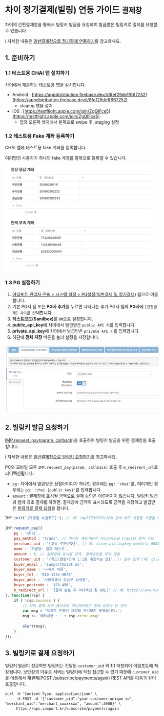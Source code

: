 # 차이 정기결제(빌링) 연동 가이드 `결제창`

차이의 간편결제창을 통해서 빌링키 발급을 요청하여 발급받은 빌링키로 결제를 요청할 수 있습니다.<Br />

ℹ️ 자세한 내용은 [일반결제창으로 정기결제 연동하기](https://docs.iamport.kr/implementation/subscription?lang=ko#issue-billing-b)를 참고하세요.

## 1. 준비하기

### 1.1 테스트용 CHAI 앱 설치하기

차이에서 제공하는 테스트용 앱을 설치합니다.

- Android : [https://appdistribution.firebase.dev/i/8fef29de1f667252](https://appdistribution.firebase.dev/i/8fef29de1f667252)
  - staging 앱을 설치
- iOS : [https://testflight.apple.com/join/ZgQIFce5](https://testflight.apple.com/join/ZgQIFce5)
  - 앱의 오른쪽 엣지에서 왼쪽으로 swipe 후, staging 설정

### 1.2 테스트용 Fake 계좌 등록하기

CHAI 앱에 테스트용 fake 계좌를 등록합니다.<Br />

여러명의 사용자가 하나의 fake 계좌를 중복으로 등록할 수 있습니다.

![테스트용 fake 계좌 리스트](../screenshot/fake-accounts.png)  

### 1.3 PG 설정하기

1. [아임포트 관리자 콘솔 > 시스템 설정 > PG설정(일반결제 및 정기결제)](https://admin.iamport.kr/settings#tab_pg) 탭으로 이동합니다.
1. 기본 PG사 탭 또는 **PG사 추가**를 누르면 나타나는 추가 PG사 탭의 **PG사**에 `[간편결제] 차이`를 선택합니다.
1. <b>테스트모드(Sandbox)</b>를 `ON`으로 설정합니다.
1. **public_api_key**에 차이에서 발급받은 `public API 키`를 입력합니다.
1. **private_api_key**에 차이에서 발급받은 `private API 키`를 입력합니다.
1. 하단에 **전체 저장** 버튼을 눌러 설정을 저장합니다.

![아임포트 관리자 콘솔에서 PG설정](../screenshot/chai-setting.png)

## 2. 빌링키 발급 요청하기

[IMP.request_pay(param, callback)](https://docs.iamport.kr/tech/imp#request_pay)을 호출하여 빌링키 발급을 위한 결제창을 호출합니다.

ℹ️ 자세한 내용은 [일반결제창으로 빌링키 요청하기](https://docs.iamport.kr/implementation/subscription#issue-billing-b)를 참고하세요.

PC와 모바일 모두 `IMP.request_pay(param, callback)` 호출 후 `m_redirect_url`로 리디렉션됩니다.

- `pg` : 차이에서 발급받은 상점아이디가 하나인 경우에는 `pg: 'chai'`를, 여러개인 경우에는 `pg: 'chai.{public_key}'`를 입력합니다.
- `amount` : 결제창에 표시될 금액으로 실제 승인은 이루어지지 않습니다. 빌링키 발급과 함께 최초 결제를 하려면, 결제창에 금액이 표시되도록 금액을 지정하고 발급받은 [빌링키로 결제 요청](#request-pay)을 합니다.

```javascript
IMP.init('{가맹점 식별코드}'); // 예: imp37739582(차이 공식 데모 계정용 가맹점 식별코드)

IMP.request_pay({
    pg : 'chai',
    pay_method : 'trans', // 차이는 계좌기반의 서비스이므로 trans만 입력 가능
    merchant_uid : '{고유 주문번호}', // 예: issue_billingkey_monthly_0001
    name : '주문명: 결제 테스트',
    amount : 0, // 결제창에 표시될 금액. 결제승인을 하지 않음
    customer_uid : '{카드(빌링키)와 1:1로 대응하는 값}', // 필수 입력 (예: gildong_0001_1234)
    buyer_email : 'iamport@siot.do',
    buyer_name : '구매자 이름',
    buyer_tel : '010-1234-5678',
    buyer_addr : '서울특별시 강남구 삼성동',
    buyer_postcode : '123-456',
    m_redirect_url : '{결제 완료 후 리디렉션 될 URL}' // 예: https://www.my-service.com/payments/complete/mobile
}, function(rsp) {
    if ( !rsp.success ) {
    	// 차이 결제 시작 페이지로 리디렉션되기 전에 오류가 난 경우
        var msg = '오류로 인하여 요청을 처리하지 못했습니다.';
        msg += '에러내용 : ' + rsp.error_msg;

        alert(msg);
    }
});
```

<a name="request-pay" />

## 3. 빌링키로 결제 요청하기

빌링키 발급이 성공하면 빌링키는 전달된 `customer_uid` 와 1:1 매칭되어 아임포트에 저장됩니다. 보안상의 이유로 서버는 빌링키에 직접 접근할 수 없기 때문에 `customer_uid`를 이용해서 재결제([POST /subscribe/payments/again](https://api.iamport.kr/#!/subscribe/again)) REST API를 다음과 같이 호출합니다.

```
curl -H "Content-Type: application/json" \   
     -X POST -d '{"customer_uid":"your-customer-unique-id", "merchant_uid":"merchant_xxxxxxxx", "amount":3000}' \
     https://api.iamport.kr/subscribe/payments/again
```
